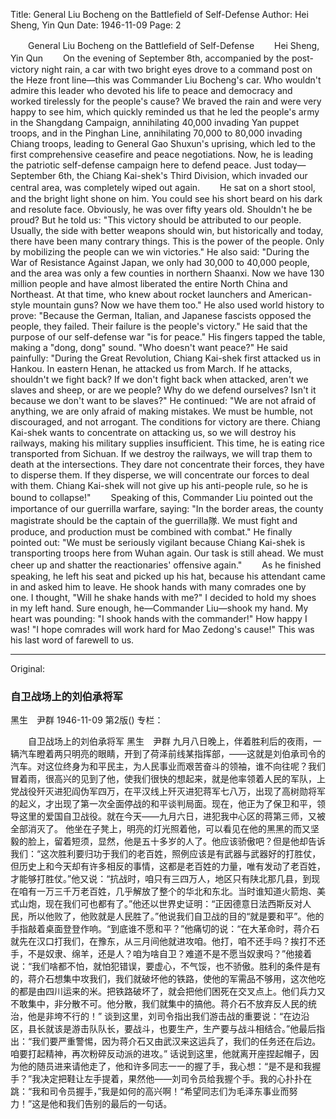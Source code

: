 Title: General Liu Bocheng on the Battlefield of Self-Defense
Author: Hei Sheng, Yin Qun
Date: 1946-11-09
Page: 2

　　General Liu Bocheng on the Battlefield of Self-Defense
　　Hei Sheng, Yin Qun
　　On the evening of September 8th, accompanied by the post-victory night rain, a car with two bright eyes drove to a command post on the Heze front line—this was Commander Liu Bocheng's car. Who wouldn't admire this leader who devoted his life to peace and democracy and worked tirelessly for the people's cause? We braved the rain and were very happy to see him, which quickly reminded us that he led the people's army in the Shangdang Campaign, annihilating 40,000 invading Yan puppet troops, and in the Pinghan Line, annihilating 70,000 to 80,000 invading Chiang troops, leading to General Gao Shuxun's uprising, which led to the first comprehensive ceasefire and peace negotiations. Now, he is leading the patriotic self-defense campaign here to defend peace. Just today—September 6th, the Chiang Kai-shek's Third Division, which invaded our central area, was completely wiped out again.
　　He sat on a short stool, and the bright light shone on him. You could see his short beard on his dark and resolute face. Obviously, he was over fifty years old. Shouldn't he be proud? But he told us: "This victory should be attributed to our people. Usually, the side with better weapons should win, but historically and today, there have been many contrary things. This is the power of the people. Only by mobilizing the people can we win victories." He also said: "During the War of Resistance Against Japan, we only had 30,000 to 40,000 people, and the area was only a few counties in northern Shaanxi. Now we have 130 million people and have almost liberated the entire North China and Northeast. At that time, who knew about rocket launchers and American-style mountain guns? Now we have them too." He also used world history to prove: "Because the German, Italian, and Japanese fascists opposed the people, they failed. Their failure is the people's victory." He said that the purpose of our self-defense war "is for peace." His fingers tapped the table, making a "dong, dong" sound. "Who doesn't want peace?" He said painfully: "During the Great Revolution, Chiang Kai-shek first attacked us in Hankou. In eastern Henan, he attacked us from March. If he attacks, shouldn't we fight back? If we don't fight back when attacked, aren't we slaves and sheep, or are we people? Why do we defend ourselves? Isn't it because we don't want to be slaves?" He continued: "We are not afraid of anything, we are only afraid of making mistakes. We must be humble, not discouraged, and not arrogant. The conditions for victory are there. Chiang Kai-shek wants to concentrate on attacking us, so we will destroy his railways, making his military supplies insufficient. This time, he is eating rice transported from Sichuan. If we destroy the railways, we will trap them to death at the intersections. They dare not concentrate their forces, they have to disperse them. If they disperse, we will concentrate our forces to deal with them. Chiang Kai-shek will not give up his anti-people rule, so he is bound to collapse!"
　　Speaking of this, Commander Liu pointed out the importance of our guerrilla warfare, saying: "In the border areas, the county magistrate should be the captain of the guerrilla隊. We must fight and produce, and production must be combined with combat." He finally pointed out: "We must be seriously vigilant because Chiang Kai-shek is transporting troops here from Wuhan again. Our task is still ahead. We must cheer up and shatter the reactionaries' offensive again."
　　As he finished speaking, he left his seat and picked up his hat, because his attendant came in and asked him to leave. He shook hands with many comrades one by one. I thought, "Will he shake hands with me?" I decided to hold my shoes in my left hand. Sure enough, he—Commander Liu—shook my hand. My heart was pounding: "I shook hands with the commander!" How happy I was! "I hope comrades will work hard for Mao Zedong's cause!" This was his last word of farewell to us.



<hr /> 

Original: 


### 自卫战场上的刘伯承将军
黑生　尹群
1946-11-09
第2版()
专栏：

　　自卫战场上的刘伯承将军
    黑生　尹群
    九月八日晚上，伴着胜利后的夜雨，一辆汽车瞪着两只明亮的眼睛，开到了荷泽前线某指挥部，——这就是刘伯承司令的汽车。对这位终身为和平民主，为人民事业而艰苦奋斗的领袖，谁不向往呢？我们冒着雨，很高兴的见到了他，使我们很快的想起来，就是他率领着人民的军队，上党战役歼灭进犯阎伪军四万，在平汉线上歼灭进犯蒋军七八万，出现了高树勋将军的起义，才出现了第一次全面停战的和平谈判局面。现在，他正为了保卫和平，领导这里的爱国自卫战役。就在今天——九月六日，进犯我中心区的蒋第三师，又被全部消灭了。
    他坐在子凳上，明亮的灯光照着他，可以看见在他的黑黑的而又坚毅的脸上，留着短须，显然，他是五十多岁的人了。他应该骄傲吧？但是他却告诉我们：“这次胜利要归功于我们的老百姓，照例应该是有武器与武器好的打胜仗，但历史上和今天却有许多相反的事情，这都是老百姓的力量，唯有发动了老百姓，才能够打胜仗。”他又说：“抗战时，咱只有三四万人，地区只有陕北那几县，到现在咱有一万三千万老百姓，几乎解放了整个的华北和东北。当时谁知道火箭炮、美式山炮，现在我们可也都有了。”他还以世界史证明：“正因德意日法西斯反对人民，所以他败了，他败就是人民胜了。”他说我们自卫战的目的“就是要和平”。他的手指敲着桌面登登作响。“到底谁不愿和平？”他痛切的说：“在大革命时，蒋介石就先在汉口打我们，在豫东，从三月间他就进攻咱。他打，咱不还手吗？挨打不还手，不是奴隶、绵羊，还是人？咱为啥自卫？难道不是不愿当奴隶吗？”他接着说：“我们啥都不怕，就怕犯错误，要虚心，不气馁，也不骄傲。胜利的条件是有的，蒋介石想集中攻我们，我们就破坏他的铁路，使他的军需品不够用，这次他吃的都是由四川运来的米。把铁路破坏了，就会把他们困死在交叉点上。他们兵力又不敢集中，非分散不可。他分散，我们就集中的搞他。蒋介石不放弃反人民的统治，他是非垮不行的！”
    谈到这里，刘司令指出我们游击战的重要说：“在边沿区，县长就该是游击队队长，要战斗，也要生产，生产要与战斗相结合。”他最后指出：“我们要严重警惕，因为蒋介石又由武汉来这运兵了，我们的任务还在后边。咱要打起精神，再次粉碎反动派的进攻。”
    话说到这里，他就离开座捏起帽子，因为他的随员进来请他走了，他和许多同志一一的握了手，我心想：“是不是和我握手？”我决定把鞋让左手提着，果然他——刘司令员给我握个手。我的心扑扑在跳：“我和司令员握手，”我是如何的高兴啊！“希望同志们为毛泽东事业而努力！”这是他和我们告别的最后的一句话。

